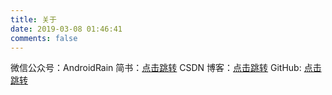 ```yaml
---
title: 关于
date: 2019-03-08 01:46:41
comments: false
---
```


微信公众号：AndroidRain
简书：[点击跳转](https://www.jianshu.com/u/7fe7c728cf61)
CSDN 博客：[点击跳转](https://blog.csdn.net/u013647453)
GitHub: [点击跳转](https://github.com/QinGeneral)
